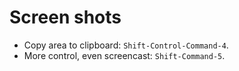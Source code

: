 # Screen shots

* Copy area to clipboard: `Shift-Control-Command-4`.
* More control, even screencast: `Shift-Command-5`.
